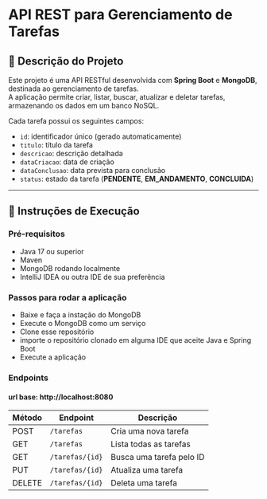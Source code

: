 # API REST para Gerenciamento de Tarefas

## 📄 Descrição do Projeto

Este projeto é uma API RESTful desenvolvida com **Spring Boot** e **MongoDB**, destinada ao gerenciamento de tarefas.  
A aplicação permite criar, listar, buscar, atualizar e deletar tarefas, armazenando os dados em um banco NoSQL.

Cada tarefa possui os seguintes campos:

- `id`: identificador único (gerado automaticamente)
- `titulo`: título da tarefa
- `descricao`: descrição detalhada
- `dataCriacao`: data de criação
- `dataConclusao`: data prevista para conclusão
- `status`: estado da tarefa (**PENDENTE**, **EM_ANDAMENTO**, **CONCLUIDA**)

---

## 🚀 Instruções de Execução

### Pré-requisitos
- Java 17 ou superior
- Maven
- MongoDB rodando localmente
- IntelliJ IDEA ou outra IDE de sua preferência

### Passos para rodar a aplicação

- Baixe e faça a instação do MongoDB
- Execute o MongoDB como um serviço
- Clone esse repositório
- importe o repositório clonado em alguma IDE que aceite Java e Spring Boot
- Execute a aplicação

### Endpoints

#### url base: http://localhost:8080

| Método | Endpoint        | Descrição                |
| ------ | --------------- | ------------------------ |
| POST   | `/tarefas`      | Cria uma nova tarefa     |
| GET    | `/tarefas`      | Lista todas as tarefas   |
| GET    | `/tarefas/{id}` | Busca uma tarefa pelo ID |
| PUT    | `/tarefas/{id}` | Atualiza uma tarefa      |
| DELETE | `/tarefas/{id}` | Deleta uma tarefa        |

